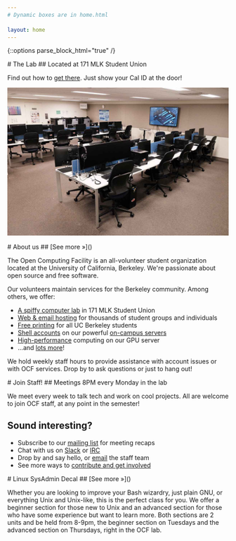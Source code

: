 ```yaml
---
# Dynamic boxes are in home.html

layout: home
---
```


{::options parse_block_html="true" /}
<div class="box aboutthelab">
# The Lab
## Located at 171 MLK Student Union

Find out how to [get there](). Just show your Cal ID at the door!

![Lab Photo](assets/images/lab.jpg)
</div>

<div class="box aboutus">
# About us
## [See more »]()

The Open Computing Facility is an all-volunteer student organization located at the University of California, Berkeley. We're passionate about open source and free software. 

Our volunteers maintain services for the Berkeley community. Among others, we offer: 

* [A spiffy computer lab]() in 171 MLK Student Union
* [Web & email hosting]() for thousands of student groups and individuals
* [Free printing]() for all UC Berkeley students
* [Shell accounts]() on our powerful [on-campus servers]()
* [High-performance]() computing on our GPU server
* ...and [lots more]()!

We hold weekly staff hours to provide assistance with account issues or with OCF services. Drop by to ask questions or just to hang out! 
</div>

<div class="box joinstaff">
# Join Staff!
## Meetings 8PM every Monday in the lab

We meet every week to talk tech and work on cool projects. All are welcome to join OCF staff, at any point in the semester! 

## **Sound interesting?**
* Subscribe to our [mailing list]() for meeting recaps
* Chat with us on [Slack]() or [IRC]()
* Drop by and say hello, or [email]() the staff team
* See more ways to [contribute and get involved]()
</div>

<div class="box decal">
# Linux SysAdmin Decal
## [See more »]()

Whether you are looking to improve your Bash wizardry, just plain GNU, or everything Unix and Unix-like, this is the perfect class for you. We offer a beginner section for those new to Unix and an advanced section for those who have some experience but want to learn more. Both sections are 2 units and be held from 8-9pm, the beginner section on Tuesdays and the advanced section on Thursdays, right in the OCF lab. 
</div>